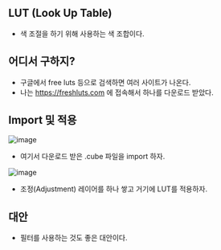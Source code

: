 ## LUT (Look Up Table)

- 색 조절을 하기 위해 사용하는 색 조합이다.

## 어디서 구하지?

- 구글에서 free luts 등으로 검색하면 여러 사이트가 나온다.
- 나는 https://freshluts.com 에 접속해서 하나를 다운로드 받았다.

## Import 및 적용

![image](https://github.com/user-attachments/assets/2c01ec1a-0b7e-4213-b075-7c0539bfa0bf)

- 여기서 다운로드 받은 .cube 파일을 import 하자.

![image](https://github.com/user-attachments/assets/1e428dfe-6f60-45de-9e85-dc6ccca5d892)

- 조정(Adjustment) 레이어를 하나 쌓고 거기에 LUT를 적용하자.

## 대안

- 필터를 사용하는 것도 좋은 대안이다.
